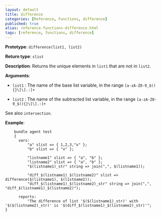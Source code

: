 ```yaml
---
layout: default
title: difference
categories: [Reference, Functions, difference]
published: true
alias: reference-functions-difference.html
tags: [reference, functions, difference]
---
```


**Prototype**: `difference(list1, list2)`

**Return type**: `slist`

**Description**: Returns the unique elements in `list1` that are not in 
`list2`.

**Arguments**:

* `list1` : The name of the base list variable, in the range
`[a-zA-Z0-9_$(){}\[\].:]+`

* `list2` : The name of the subtracted list variable, in the range
`[a-zA-Z0-9_$(){}\[\].:]+`

See also `intersection`.

**Example**:

```cf3
    bundle agent test
    {
      vars:
          "a" slist => { 1,2,3,"x" };
          "b" slist => { "x" };

          "listname1" slist => { "a", "b" };
          "listname2" slist => { "a", "b" };
          "$(listname1)_str" string => join(",", $(listname1));

          "diff_$(listname1)_$(listname2)" slist => difference($(listname1), $(listname2));
          "diff_$(listname1)_$(listname2)_str" string => join(",", "diff_$(listname1)_$(listname2)");

      reports:
          "The difference of list '$($(listname1)_str)' with '$($(listname2)_str)' is '$(diff_$(listname1)_$(listname2)_str)'";
}
```

